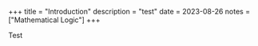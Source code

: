 +++
title = "Introduction"
description = "test"
date = 2023-08-26
notes = ["Mathematical Logic"]
+++

Test
